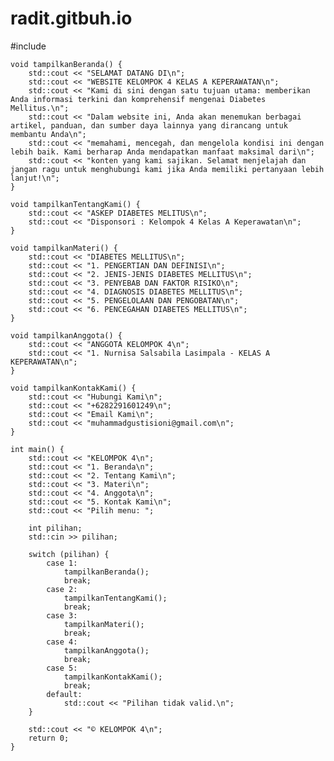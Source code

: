 # radit.gitbuh.io
#include <iostream>

    void tampilkanBeranda() {
        std::cout << "SELAMAT DATANG DI\n";
        std::cout << "WEBSITE KELOMPOK 4 KELAS A KEPERAWATAN\n";
        std::cout << "Kami di sini dengan satu tujuan utama: memberikan Anda informasi terkini dan komprehensif mengenai Diabetes Mellitus.\n";
        std::cout << "Dalam website ini, Anda akan menemukan berbagai artikel, panduan, dan sumber daya lainnya yang dirancang untuk membantu Anda\n";
        std::cout << "memahami, mencegah, dan mengelola kondisi ini dengan lebih baik. Kami berharap Anda mendapatkan manfaat maksimal dari\n";
        std::cout << "konten yang kami sajikan. Selamat menjelajah dan jangan ragu untuk menghubungi kami jika Anda memiliki pertanyaan lebih lanjut!\n";
    }
    
    void tampilkanTentangKami() {
        std::cout << "ASKEP DIABETES MELITUS\n";
        std::cout << "Disponsori : Kelompok 4 Kelas A Keperawatan\n";
    }
    
    void tampilkanMateri() {
        std::cout << "DIABETES MELLITUS\n";
        std::cout << "1. PENGERTIAN DAN DEFINISI\n";
        std::cout << "2. JENIS-JENIS DIABETES MELLITUS\n";
        std::cout << "3. PENYEBAB DAN FAKTOR RISIKO\n";
        std::cout << "4. DIAGNOSIS DIABETES MELLITUS\n";
        std::cout << "5. PENGELOLAAN DAN PENGOBATAN\n";
        std::cout << "6. PENCEGAHAN DIABETES MELLITUS\n";
    }
    
    void tampilkanAnggota() {
        std::cout << "ANGGOTA KELOMPOK 4\n";
        std::cout << "1. Nurnisa Salsabila Lasimpala - KELAS A KEPERAWATAN\n";
    }
    
    void tampilkanKontakKami() {
        std::cout << "Hubungi Kami\n";
        std::cout << "+6282291601249\n";
        std::cout << "Email Kami\n";
        std::cout << "muhammadgustisioni@gmail.com\n";
    }
    
    int main() {
        std::cout << "KELOMPOK 4\n";
        std::cout << "1. Beranda\n";
        std::cout << "2. Tentang Kami\n";
        std::cout << "3. Materi\n";
        std::cout << "4. Anggota\n";
        std::cout << "5. Kontak Kami\n";
        std::cout << "Pilih menu: ";
        
        int pilihan;
        std::cin >> pilihan;
    
        switch (pilihan) {
            case 1:
                tampilkanBeranda();
                break;
            case 2:
                tampilkanTentangKami();
                break;
            case 3:
                tampilkanMateri();
                break;
            case 4:
                tampilkanAnggota();
                break;
            case 5:
                tampilkanKontakKami();
                break;
            default:
                std::cout << "Pilihan tidak valid.\n";
        }
    
        std::cout << "© KELOMPOK 4\n";
        return 0;
    } 
